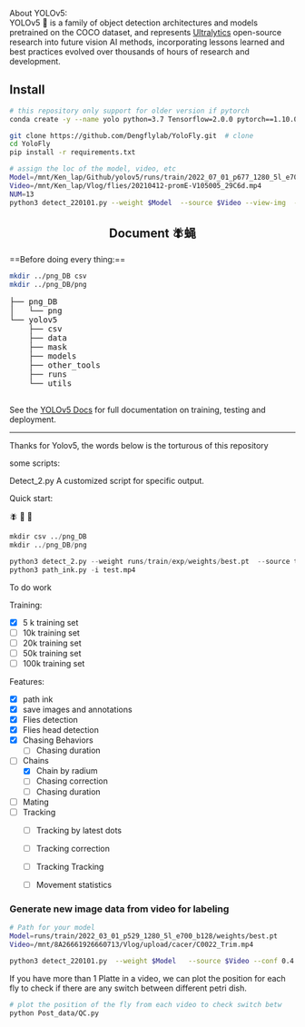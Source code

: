 <p>
About YOLOv5:<br>
YOLOv5 🚀 is a family of object detection architectures and models pretrained on the COCO dataset, and represents <a href="https://ultralytics.com">Ultralytics</a>
 open-source research into future vision AI methods, incorporating lessons learned and best practices evolved over thousands of hours of research and development.
</p>

<!--
<a align="center" href="https://ultralytics.com/yolov5" target="_blank">
<img width="800" src="https://github.com/ultralytics/yolov5/releases/download/v1.0/banner-api.png"></a>
-->
</div>

## Install

```bash
# this repository only support for older version if pytorch
conda create -y --name yolo python=3.7 Tensorflow=2.0.0 pytorch==1.10.0 torchvision==0.11.0 torchaudio==0.10.0 cudatoolkit=10.2 -c pytorch

git clone https://github.com/Dengflylab/YoloFly.git  # clone
cd YoloFly
pip install -r requirements.txt
```


```bash
# assign the loc of the model, video, etc
Model=/mnt/Ken_lap/Github/yolov5/runs/train/2022_07_01_p677_1280_5l_e700_b128_withBW/weights/best.pt
Video=/mnt/Ken_lap/Vlog/flies/20210412-promE-V105005_29C6d.mp4
NUM=13
python3 detect_220101.py --weight $Model  --source $Video --view-img  --conf-thres 0.4 --bh-count --tar-track --head-bind --img-size 1280 --num-fly $NUM

```

## <div align="center">Document &#129712;蝇  </div>

==Before doing every thing:==
```bash
mkdir ../png_DB csv
mkdir ../png_DB/png
```
<pre>
├── png_DB
│   └── png
└── yolov5
    ├── csv
    ├── data
    ├── mask
    ├── models
    ├── other_tools
    ├── runs
    └── utils

</pre>

See the [YOLOv5 Docs](https://docs.ultralytics.com) for full documentation on training, testing and deployment.

---

Thanks for Yolov5, the words below is the torturous of this repository

some scripts:

Detect_2.py
A customized script for specific output.

Quick start:


:fly:
:mosquito:
:microbe:

```python
mkdir csv ../png_DB
mkdir ../png_DB/png

python3 detect_2.py --weight runs/train/exp/weights/best.pt  --source test.mp4 --view-img  --conf-thres 0.4 --chain-det
python3 path_ink.py -i test.mp4
```

To do work


Training:
  - [x] 5 k training set
  - [ ] 10k training set
  - [ ] 20k training set
  - [ ] 50k training set
  - [ ] 100k training set

Features:
  - [X] path ink
  - [X] save images and annotations
  - [X] Flies detection
  - [X] Flies head detection
  - [X] Chasing Behaviors
    - [ ] Chasing duration
  - [ ] Chains
    - [X] Chain by radium
    - [ ] Chasing correction
    - [ ] Chasing duration
  - [ ] Mating
  - [ ] Tracking
    - [ ] Tracking by latest dots
    - [ ] Tracking correction
    - [ ] Tracking Tracking
    - [ ] Movement statistics


### Generate new image data from video for labeling


```bash
# Path for your model
Model=runs/train/2022_03_01_p529_1280_5l_e700_b128/weights/best.pt
Video=/mnt/8A26661926660713/Vlog/upload/cacer/C0022_Trim.mp4

python3 detect_220101.py  --weight $Model   --source $Video --conf 0.4 --head-bind --img-size 1280 --num-fly 11 --img-save
```



If you have more than 1 Platte in a video, we can plot the position for each fly to check if there are any switch between different petri dish.
```bash
# plot the position of the fly from each video to check switch betw
python Post_data/QC.py
```
